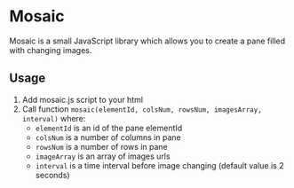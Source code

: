 # Mosaic
Mosaic is a small JavaScript library which allows you to create a pane filled with changing images.

## Usage
1. Add mosaic.js script to your html
2. Call function ```mosaic(elementId, colsNum, rowsNum, imagesArray, interval)``` where:
   - ```elementId``` is an id of the pane elementId
   - ```colsNum``` is a number of columns in pane
   - ```rowsNum``` is a number of rows in pane
   - ```imageArray``` is an array of images urls
   - ```interval``` is a time interval before image changing (default value is 2 seconds)
